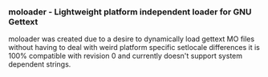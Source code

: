 ### moloader - Lightweight platform independent loader for GNU Gettext

moloader was created due to a desire to dynamically load gettext MO files without having to deal with
weird platform specific setlocale differences it is 100% compatible with revision 0 and currently
doesn't support system dependent strings.